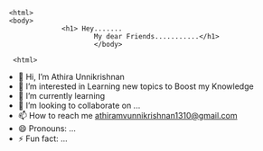      <html> 
     <body>
                  <h1> Hey....... 
                          My dear Friends...........</h1>
                          </body>

      <html>                            


- 👋 Hi, I’m Athira Unnikrishnan
- 👀 I’m interested in Learning new topics to Boost my Knowledge
- 🌱 I’m currently learning 
- 💞️ I’m looking to collaborate on ...
- 📫 How to reach me athiramvunnikrishnan1310@gmail.com
- 😄 Pronouns: ...
- ⚡ Fun fact: ...

<!---
Athira-unni13/Athira-unni13 is a ✨ special ✨ repository because its `README.md` (this file) appears on your GitHub profile.
You can click the Preview link to take a look at your changes.
--->
